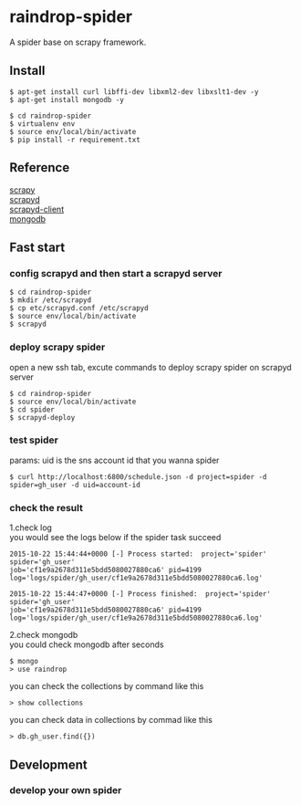 # raindrop-spider
A spider base on scrapy framework.

## Install
```
$ apt-get install curl libffi-dev libxml2-dev libxslt1-dev -y
$ apt-get install mongodb -y

$ cd raindrop-spider
$ virtualenv env
$ source env/local/bin/activate
$ pip install -r requirement.txt
```

## Reference
[scrapy](https://github.com/scrapy/scrapy)<br>
[scrapyd](https://github.com/scrapy/scrapyd)<br>
[scrapyd-client](https://github.com/scrapy/scrapyd-client)<br>
[mongodb](https://www.mongodb.org/)<br>

## Fast start
### config scrapyd and then start a scrapyd server
```
$ cd raindrop-spider
$ mkdir /etc/scrapyd
$ cp etc/scrapyd.conf /etc/scrapyd
$ source env/local/bin/activate
$ scrapyd
```

### deploy scrapy spider
open a new ssh tab, excute commands to deploy scrapy spider on scrapyd server
```
$ cd raindrop-spider
$ source env/local/bin/activate
$ cd spider
$ scrapyd-deploy
```

### test spider
params: uid is the sns account id that you wanna spider
```
$ curl http://localhost:6800/schedule.json -d project=spider -d spider=gh_user -d uid=account-id 
```

### check the result
1.check log<br>
you would see the logs below if the spider task succeed
```
2015-10-22 15:44:44+0000 [-] Process started:  project='spider' spider='gh_user' 
job='cf1e9a2678d311e5bdd5080027880ca6' pid=4199 
log='logs/spider/gh_user/cf1e9a2678d311e5bdd5080027880ca6.log'

2015-10-22 15:44:47+0000 [-] Process finished:  project='spider' spider='gh_user' 
job='cf1e9a2678d311e5bdd5080027880ca6' pid=4199 
log='logs/spider/gh_user/cf1e9a2678d311e5bdd5080027880ca6.log' 
```

2.check mongodb<br>
you could check mongodb after seconds
```
$ mongo
> use raindrop
```

you can check the collections by command like this
```
> show collections
```

you can check data in collections by commad like this
```
> db.gh_user.find({})
```

## Development

### develop your own spider






